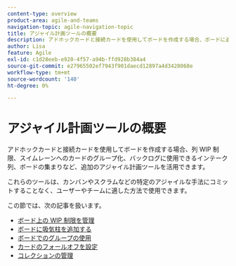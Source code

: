 ```yaml
---
content-type: overview
product-area: agile-and-teams
navigation-topic: agile-navigation-topic
title: アジャイル計画ツールの概要
description: アドホックカードと接続カードを使用してボードを作成する場合、ボードに追加のアジャイルプランニングツールを利用する必要が生じる場合があります。
author: Lisa
feature: Agile
exl-id: c1d28eeb-e920-4f57-a94b-ffd928b384a4
source-git-commit: e27965502ef7943f901daecd12897a4d3428068e
workflow-type: tm+mt
source-wordcount: '140'
ht-degree: 0%

---
```


# アジャイル計画ツールの概要

アドホックカードと接続カードを使用してボードを作成する場合、列 WIP 制限、スイムレーンへのカードのグループ化、バックログに使用できるインテーク列、ボードの集まりなど、追加のアジャイル計画ツールを活用できます。

これらのツールは、カンバンやスクラムなどの特定のアジャイルな手法にコミットすることなく、ユーザーやチームに適した方法で使用できます。

この節では、次の記事を扱います。

* [ボード上の WIP 制限を管理](/help/quicksilver/agile/use-boards-agile-planning-tools/manage-wip-limit-on-board.md)
* [ボードに吸気柱を追加する](/help/quicksilver/agile/use-boards-agile-planning-tools/add-intake-column-to-board.md)
* [ボードでのグループの使用](/help/quicksilver/agile/use-boards-agile-planning-tools/group-cards-on-board.md)
* [カードのフォールオフを設定](/help/quicksilver/agile/use-boards-agile-planning-tools/configure-card-falloff.md)
* [コレクションの管理](/help/quicksilver/agile/use-boards-agile-planning-tools/manage-collections.md)
